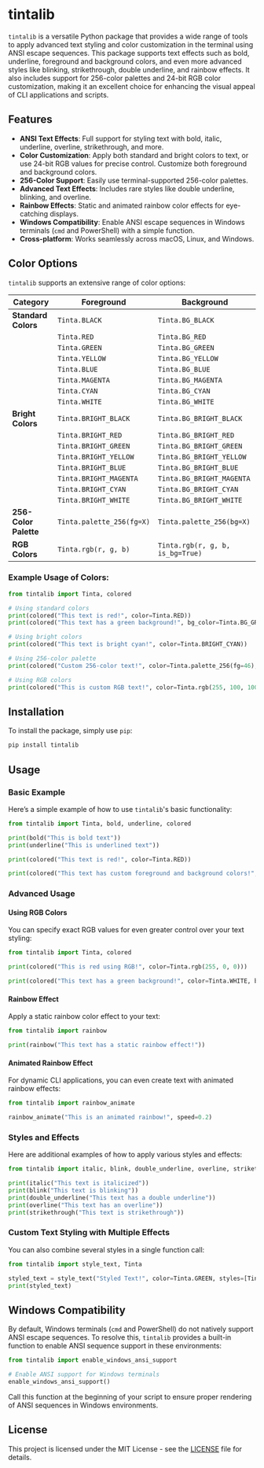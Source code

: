 # tintalib

`tintalib` is a versatile Python package that provides a wide range of tools to apply advanced text styling and color customization in the terminal using ANSI escape sequences. This package supports text effects such as bold, underline, foreground and background colors, and even more advanced styles like blinking, strikethrough, double underline, and rainbow effects. It also includes support for 256-color palettes and 24-bit RGB color customization, making it an excellent choice for enhancing the visual appeal of CLI applications and scripts.

## Features

- **ANSI Text Effects**: Full support for styling text with bold, italic, underline, overline, strikethrough, and more.
- **Color Customization**: Apply both standard and bright colors to text, or use 24-bit RGB values for precise control. Customize both foreground and background colors.
- **256-Color Support**: Easily use terminal-supported 256-color palettes.
- **Advanced Text Effects**: Includes rare styles like double underline, blinking, and overline.
- **Rainbow Effects**: Static and animated rainbow color effects for eye-catching displays.
- **Windows Compatibility**: Enable ANSI escape sequences in Windows terminals (`cmd` and PowerShell) with a simple function.
- **Cross-platform**: Works seamlessly across macOS, Linux, and Windows.

## Color Options

`tintalib` supports an extensive range of color options:

| **Category**         | **Foreground**                  | **Background**                |
|----------------------|---------------------------------|-------------------------------|
| **Standard Colors**   | `Tinta.BLACK`                  | `Tinta.BG_BLACK`              |
|                      | `Tinta.RED`                    | `Tinta.BG_RED`                |
|                      | `Tinta.GREEN`                  | `Tinta.BG_GREEN`              |
|                      | `Tinta.YELLOW`                 | `Tinta.BG_YELLOW`             |
|                      | `Tinta.BLUE`                   | `Tinta.BG_BLUE`               |
|                      | `Tinta.MAGENTA`                | `Tinta.BG_MAGENTA`            |
|                      | `Tinta.CYAN`                   | `Tinta.BG_CYAN`               |
|                      | `Tinta.WHITE`                  | `Tinta.BG_WHITE`              |
| **Bright Colors**     | `Tinta.BRIGHT_BLACK`           | `Tinta.BG_BRIGHT_BLACK`       |
|                      | `Tinta.BRIGHT_RED`             | `Tinta.BG_BRIGHT_RED`         |
|                      | `Tinta.BRIGHT_GREEN`           | `Tinta.BG_BRIGHT_GREEN`       |
|                      | `Tinta.BRIGHT_YELLOW`          | `Tinta.BG_BRIGHT_YELLOW`      |
|                      | `Tinta.BRIGHT_BLUE`            | `Tinta.BG_BRIGHT_BLUE`        |
|                      | `Tinta.BRIGHT_MAGENTA`         | `Tinta.BG_BRIGHT_MAGENTA`     |
|                      | `Tinta.BRIGHT_CYAN`            | `Tinta.BG_BRIGHT_CYAN`        |
|                      | `Tinta.BRIGHT_WHITE`           | `Tinta.BG_BRIGHT_WHITE`       |
| **256-Color Palette** | `Tinta.palette_256(fg=X)`      | `Tinta.palette_256(bg=X)`     |
| **RGB Colors**        | `Tinta.rgb(r, g, b)`           | `Tinta.rgb(r, g, b, is_bg=True)` |



### Example Usage of Colors:

```python
from tintalib import Tinta, colored

# Using standard colors
print(colored("This text is red!", color=Tinta.RED))
print(colored("This text has a green background!", bg_color=Tinta.BG_GREEN))

# Using bright colors
print(colored("This text is bright cyan!", color=Tinta.BRIGHT_CYAN))

# Using 256-color palette
print(colored("Custom 256-color text!", color=Tinta.palette_256(fg=46), bg_color=Tinta.palette_256(bg=160)))

# Using RGB colors
print(colored("This is custom RGB text!", color=Tinta.rgb(255, 100, 100)))
```

## Installation

To install the package, simply use `pip`:

```bash
pip install tintalib
```

## Usage

### Basic Example

Here’s a simple example of how to use `tintalib`'s basic functionality:

```python
from tintalib import Tinta, bold, underline, colored

print(bold("This is bold text"))
print(underline("This is underlined text"))

print(colored("This text is red!", color=Tinta.RED))

print(colored("This text has custom foreground and background colors!", color=Tinta.palette_256(fg=46), bg_color=Tinta.palette_256(bg=160)))
```

### Advanced Usage

#### Using RGB Colors

You can specify exact RGB values for even greater control over your text styling:

```python
from tintalib import Tinta, colored

print(colored("This is red using RGB!", color=Tinta.rgb(255, 0, 0)))

print(colored("This text has a green background!", color=Tinta.WHITE, bg_color=Tinta.rgb(0, 255, 0, is_bg=True)))
```

#### Rainbow Effect

Apply a static rainbow color effect to your text:

```python
from tintalib import rainbow

print(rainbow("This text has a static rainbow effect!"))
```

#### Animated Rainbow Effect

For dynamic CLI applications, you can even create text with animated rainbow effects:

```python
from tintalib import rainbow_animate

rainbow_animate("This is an animated rainbow!", speed=0.2)
```

### Styles and Effects

Here are additional examples of how to apply various styles and effects:

```python
from tintalib import italic, blink, double_underline, overline, strikethrough

print(italic("This text is italicized"))
print(blink("This text is blinking"))
print(double_underline("This text has a double underline"))
print(overline("This text has an overline"))
print(strikethrough("This text is strikethrough"))
```

### Custom Text Styling with Multiple Effects

You can also combine several styles in a single function call:

```python
from tintalib import style_text, Tinta

styled_text = style_text("Styled Text!", color=Tinta.GREEN, styles=[Tinta.BOLD, Tinta.UNDERLINE])
print(styled_text)
```

## Windows Compatibility

By default, Windows terminals (`cmd` and PowerShell) do not natively support ANSI escape sequences. To resolve this, `tintalib` provides a built-in function to enable ANSI sequence support in these environments:

```python
from tintalib import enable_windows_ansi_support

# Enable ANSI support for Windows terminals
enable_windows_ansi_support()
```

Call this function at the beginning of your script to ensure proper rendering of ANSI sequences in Windows environments.

## License

This project is licensed under the MIT License - see the [LICENSE](LICENSE) file for details.
